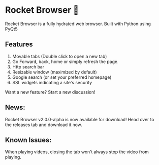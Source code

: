 # Rocket Browser 🚀
Rocket Browser is a fully hydrated web browser. Built with Python using PyQt5

## Features
1. Movable tabs (Double click to open a new tab)
2. Go Forward, back, home or simply refresh the page.
3. Http search bar
4. Resizable window (maximized by default)
5. Google search (or set your preferred homepage)
6. SSL widgets indicating a site's security

Want a new feature? Start a new discussion!

## News:
Rocket Browser v2.0.0-alpha is now available for download! Head over to the releases tab and download it now.

## Known Issues:
When playing videos, closing the tab won't always stop the video from playing.
